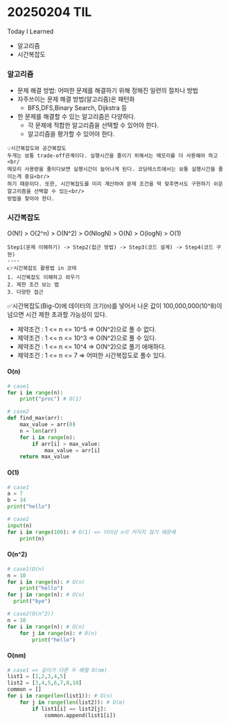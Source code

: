 # 20250204 TIL
Today I Learned

* 알고리즘
* 시간복잡도


### 알고리즘
* 문제 해결 방법: 어떠한 문제를 해결하기 위해 정해진 일련의 절차나 방법
* 자주쓰이는 문제 해결 방법(알고리즘)은 패턴화
  * BFS,DFS,Binary Search, Dijkstra 등
* 한 문제를 해결할 수 있는 알고리즘은 다양하다.
  * 각 문제에 적합한 알고리즘을 선택할 수 있어야 한다.
  * 알고리즘을 평가할 수 있어야 한다.
````text
💡시간복잡도와 공간복잡도
두개는 보통 trade-off관계이다. 실행시간을 줄이기 위해서는 메모리를 더 사용해야 하고<br/
메모리 사용량을 줄이다보면 실행시간이 늘어나게 된다. 코딩테스트에서는 보통 실행시간을 줄이는게 중요<br/>
하기 때문이다. 또한, 시간복잡도를 미리 계산하여 문제 조건을 딱 맞추면서도 구현하기 쉬운 알고리즘을 선택할 수 있는<br/>
방법을 찾아야 한다.
````

### 시간복잡도
O(N!) > O(2^n) > O(N^2) > O(NlogN) > O(N) > O(logN) > O(1)

````text
Step1(문제 이해하기) -> Step2(접근 방법) -> Step3(코드 설계) -> Step4(코드 구현)
----
👉시간복잡도 활용법 in 코테
1. 시간복잡도 이해하고 외우기
2. 제한 조건 보는 법
3. 다양한 접근
````

✅시간복잡도(Big-O)에 데이터의 크기(n)를 넣어서 나온 값이 100,000,000(10^8)이 넘으면 시간 제한 초과할 가능성이 있다.
* 제약조건 : 1 <= n <= 10^5 => O(N^2)으로 풀 수 없다.
* 제약조건 : 1 <= n <= 10^3 => O(N^2)으로 풀 수 있다.
* 제약조건 : 1 <= n <= 10^4 => O(N^2)으로 풀기 애매하다.
* 제약조건 : 1 <= n <= 7 => 어떠한 시간복잡도로 풀수 있다.

#### O(n)
````python
# case1
for i in range(n):
    print("proc") # O(1)

# case2
def find_max(arr):
    max_value = arr(0)
    n = len(arr)
    for i in range(n):
        if arr[i] > max_value:
            max_value = arr[i]
    return max_value
````

#### O(1)
````python
# case1
a = 7
b = 34
print("hello")

# case2
input(n)
for i in range(100): # O(1) => 더이상 n이 커지지 않기 때문에
    print(n)
````

#### O(n^2)
````python
# case1(O(n)
n = 10
for i in range(n): # O(n)
    print("hello")
for j in range(n): # O(n)
  print("bye")

# case2(O(n^2))
n = 10
for i in range(n): # O(n)
    for j in range(n): # O(n)
        print("hello")
````

#### O(nm)
````python
# case1 => 길이가 다른 두 배열 O(nm)
list1 = [1,2,3,4,5]
list2 = [3,4,5,6,7,8,10]
common = []
for i in range(len(list1)): # O(n)
    for j in range(len(list2)): # O(m)
        if list1[i] == list2[j]:
            common.append(list1[i])
````